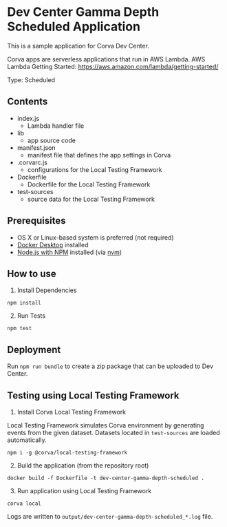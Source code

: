 # Dev Center Gamma Depth Scheduled Application

This is a sample application for Corva Dev Center.

Corva apps are serverless applications that run in AWS Lambda. AWS Lambda Getting Started: https://aws.amazon.com/lambda/getting-started/

Type: Scheduled

## Contents

* index.js
    * Lambda handler file
* lib
    * app source code
* manifest.json
    * manifest file that defines the app settings in Corva
* .corvarc.js
    * configurations for the Local Testing Framework
* Dockerfile
    * Dockerfile for the Local Testing Framework
* test-sources
    * source data for the Local Testing Framework

## Prerequisites

- OS X or Linux-based system is preferred (not required)
- [Docker Desktop](https://www.docker.com/products/docker-desktop) installed
- [Node.js with NPM](https://nodejs.org/en/) installed (via [nvm](https://github.com/nvm-sh/nvm))

## How to use

1. Install Dependencies

```
npm install
```

2. Run Tests

```
npm test
```

## Deployment

Run `npm run bundle` to create a zip package that can be uploaded to Dev Center.

## Testing using Local Testing Framework

1. Install Corva Local Testing Framework

Local Testing Framework simulates Corva environment by generating events from the given dataset. Datasets located in `test-sources` are loaded automatically.

```
npm i -g @corva/local-testing-framework
```

2. Build the application (from the repository root)

```
docker build -f Dockerfile -t dev-center-gamma-depth-scheduled .
```

3. Run application using Local Testing Framework

```
corva local
```

Logs are written to `output/dev-center-gamma-depth-scheduled_*.log` file.

